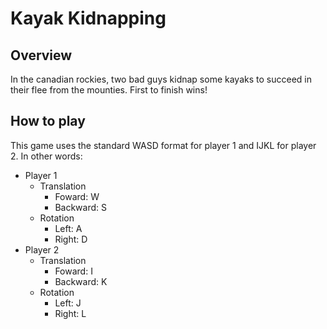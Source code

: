 Kayak Kidnapping
================

Overview
--------
In the canadian rockies, two bad guys kidnap some kayaks to succeed in their flee from the mounties. First to finish wins!

How to play
-----------
This game uses the standard WASD format for player 1 and IJKL for player 2. In other words:

* Player 1
  * Translation
    - Foward: <keybd>W</keybd>
    - Backward: <keybd>S</keybd>
  * Rotation
    - Left: <keybd>A</keybd>
    - Right: <keybd>D</keybd>
* Player 2
  * Translation
    - Foward: <keybd>I</keybd>
    - Backward: <keybd>K</keybd>
  * Rotation
    - Left: <keybd>J</keybd>
    - Right: <keybd>L</keybd>
